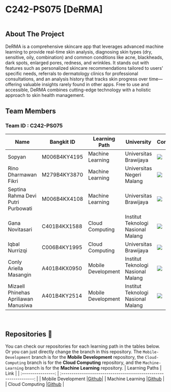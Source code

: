 # C242-PS075 [DeRMA]

<p align="center">
  <img src="", width="" height="">
</p>


## About The Project

DeRMA is a comprehensive skincare app that leverages advanced machine learning to provide real-time skin analysis, diagnosing skin types (dry, sensitive, oily, combination) and common conditions like acne, blackheads, dark spots, enlarged pores, redness, and wrinkles. It stands out with features such as personalized skincare recommendations tailored to users' specific needs, referrals to dermatology clinics for professional consultations, and an analysis history that tracks skin progress over time—offering valuable insights rarely found in other apps. Free to use and accessible, DeRMA combines cutting-edge technology with a holistic approach to skin health management.

## Team Members

### Team ID : C242-PS075  

| Name                                   | Bangkit ID   | Learning Path        | University                          | Contact                                                                                                                                                                                           |
| -------------------------------------- | ------------ | ------------------   | ----------------------------------  | --------------------------------------------------------------------------------------------------------------------------------------------------------------------------------------------------- |
| Sopyan                                 | M006B4KY4195 | Machine Learning     | Universitas Brawijaya               | <a href="https://www.linkedin.com/in/sopyaannn"><img src="https://img.shields.io/badge/LinkedIn-0077B5?style=for-the-badge&logo=linkedin&logoColor=white" /></a>                            |
| Rino Dharmawan Fikri                   | M279B4KY3870 | Machine Learning     | Universitas Negeri Malang           | <a href="https://www.linkedin.com/in/rino-dharmawan-fikri-815778289"><img src="https://img.shields.io/badge/LinkedIn-0077B5?style=for-the-badge&logo=linkedin&logoColor=white" /></a>                            |
| Septina Rahma Devi Putri Purbowati     | M006B4KX4108 | Machine Learning     | Universitas Brawijaya               | <a href="https://www.linkedin.com/in/septianarahmadevi"><img src="https://img.shields.io/badge/LinkedIn-0077B5?style=for-the-badge&logo=linkedin&logoColor=white" /></a> |
| Gana Novitasari                        | C401B4KX1588 | Cloud Computing      | Institut Teknologi Nasional Malang  | <a href="https://www.linkedin.com/in/gana-novitasari-841b682a0"><img src="https://img.shields.io/badge/LinkedIn-0077B5?style=for-the-badge&logo=linkedin&logoColor=white" /></a>                            |
| Iqbal Nurrizqi                         | C006B4KY1995 | Cloud Computing      | Universitas Brawijaya               | <a href="https://www.linkedin.com/in/iqbal-nurrizqi"><img src="https://img.shields.io/badge/LinkedIn-0077B5?style=for-the-badge&logo=linkedin&logoColor=white" /></a>                            |
| Conly Ariella Masangin                 | A401B4KX0950 | Mobile Development   | Institut Teknologi Nasional Malang  | <a href="https://www.linkedin.com/in/conly-ariella23"><img src="https://img.shields.io/badge/LinkedIn-0077B5?style=for-the-badge&logo=linkedin&logoColor=white" /></a>                            |
| Mizaell Phinehas Apriliawan Manusiwa   | A401B4KY2514 | Mobile Development   | Institut Teknologi Nasional Malang  | <a href="https://www.linkedin.com/in/mizaell-tech"><img src="https://img.shields.io/badge/LinkedIn-0077B5?style=for-the-badge&logo=linkedin&logoColor=white" /></a>                            |

<br>

## Repositories 📁
You can check our repositories for each learning path in the tables below. Or you can just directly change the branch in this repository. The `Mobile-Development` branch is for the **Mobile Development** repository, the `Cloud-Computing` branch is for the **Cloud Computing** repository, and the `Machine-Learning` branch is for the **Machine Learning** repository.
|   Learning Paths   |                                Link                                |
| :----------------: | :----------------------------------------------------------------: |
| Mobile Development |[Github](https://github.com/iqbalnurrizqi/Bangkit-Capstone/tree/Mobile-Development)|
|  Machine Learning  |[Github](https://github.com/iqbalnurrizqi/Bangkit-Capstone/tree/Machine-Learning)  |
|   Cloud Computing  |[Github](https://github.com/iqbalnurrizqi/Bangkit-Capstone/tree/Cloud-Computing)   |
